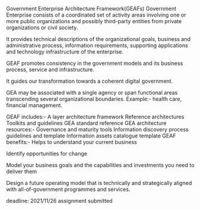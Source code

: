 Government Enterprise Architecture Framework(GEAFs)
Government Enterprise consists of a coordinated set of activity areas involving one or more public organizations and possibly third-party entities from private organizations or civil society.

It provides technical descriptions of the organizational goals, business and administrative process, information requirements, supporting applications and technology infrastructure of the enterprise.

GEAF promotes consistency in the government models and its business process, service and infrastructure.

It guides our transformation towards a coherent digital government.

GEA may be associated with a single agency or span functional areas transcending several organizational boundaries. Example:- health care, financial management.

GEAF includes:-
A layer architecture framework
Reference architectures
Toolkits and guidelines
GEA standard reference
GEA architecture resources:-
Governance and maturity tools
Information discovery process guidelines and template
Information assets catalogue template
GEAF benefits:-
Helps to understand your current business

Identify opportunities for change

Model your business goals and the capabilities and investments you need to deliver them

Design a future operating model that is technically and strategically aligned with all-of-government programmes and services.

deadline: 2021/11/26 assignment submitted